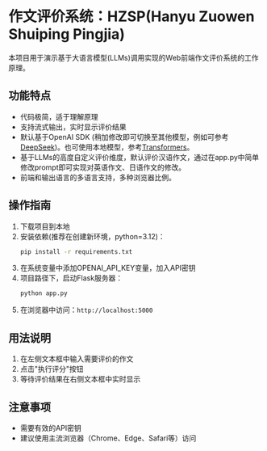 # 作文评价系统：HZSP(Hanyu Zuowen Shuiping Pingjia)
本项目用于演示基于大语言模型(LLMs)调用实现的Web前端作文评价系统的工作原理。

## 功能特点
- 代码极简，适于理解原理
- 支持流式输出，实时显示评价结果
- 默认基于OpenAI SDK (稍加修改即可切换至其他模型，例如可参考[DeepSeek](https://api-docs.deepseek.com/zh-cn/))。也可使用本地模型，参考[Transformers](https://huggingface.co/docs/transformers/index)。
- 基于LLMs的高度自定义评价维度，默认评价汉语作文，通过在app.py中简单修改prompt即可实现对英语作文、日语作文的修改。
- 前端和输出语言的多语言支持，多种浏览器比例。

## 操作指南

1. 下载项目到本地
2. 安装依赖(推荐在创建新环境，python=3.12)：
   ```bash
   pip install -r requirements.txt
   ```
3. 在系统变量中添加OPENAI_API_KEY变量，加入API密钥
4. 项目路径下，启动Flask服务器：
   ```bash
   python app.py
   ```
2. 在浏览器中访问：`http://localhost:5000`

## 用法说明

1. 在左侧文本框中输入需要评价的作文
2. 点击"执行评分"按钮
3. 等待评价结果在右侧文本框中实时显示

## 注意事项

- 需要有效的API密钥
- 建议使用主流浏览器（Chrome、Edge、Safari等）访问 